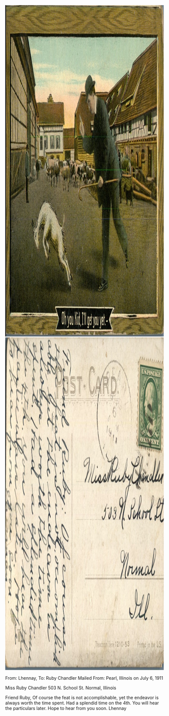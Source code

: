 <html><body><a href="/wp-content/uploads/2014/04/postcard-2014-20140428_16434573_0122.jpg"><img class="alignnone size-full wp-image-440" src="/wp-content/uploads/2014/04/postcard-2014-20140428_16434573_0122.jpg" alt="postcard-2014-20140428_16434573_0122" width="1514" height="1052"></a> <a href="/wp-content/uploads/2014/04/postcard-2014-20140428_16435402_0123.jpg"><img class="alignnone size-full wp-image-441" src="/wp-content/uploads/2014/04/postcard-2014-20140428_16435402_0123.jpg" alt="postcard-2014-20140428_16435402_0123" width="1549" height="1056"></a>

From: Lhennay, To: Ruby Chandler
Mailed From: Pearl, Illinois on July 6, 1911

Miss Ruby Chandler
503 N. School St.
Normal, Illinois

Friend Ruby,
Of course the feat is not accomplishable, yet the endeavor is always worth the time spent. Had a splendid time on the 4th. You will hear the particulars later. Hope to hear from you soon.
Lhennay</body></html>